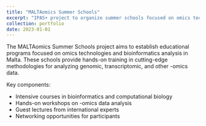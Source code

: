 ```yaml
---
title: "MALTAomics Summer Schools"
excerpt: "IPAS+ project to organize summer schools focused on omics technologies and bioinformatics in Malta."
collection: portfolio
date: 2023-01-01
---
```


The MALTAomics Summer Schools project aims to establish educational programs focused on omics technologies and bioinformatics analysis in Malta. These schools provide hands-on training in cutting-edge methodologies for analyzing genomic, transcriptomic, and other -omics data.

Key components:
- Intensive courses in bioinformatics and computational biology
- Hands-on workshops on -omics data analysis
- Guest lectures from international experts
- Networking opportunities for participants
